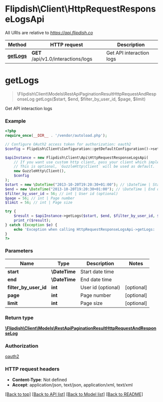 # Flipdish\Client\HttpRequestResponseLogsApi

All URIs are relative to *https://api.flipdish.co*

Method | HTTP request | Description
------------- | ------------- | -------------
[**getLogs**](HttpRequestResponseLogsApi.md#getLogs) | **GET** /api/v1.0/interactions/logs | Get API interaction logs


# **getLogs**
> \Flipdish\Client\Models\RestApiPaginationResultHttpRequestAndResponseLog getLogs($start, $end, $filter_by_user_id, $page, $limit)

Get API interaction logs

### Example
```php
<?php
require_once(__DIR__ . '/vendor/autoload.php');

// Configure OAuth2 access token for authorization: oauth2
$config = Flipdish\Client\Configuration::getDefaultConfiguration()->setAccessToken('YOUR_ACCESS_TOKEN');

$apiInstance = new Flipdish\Client\Api\HttpRequestResponseLogsApi(
    // If you want use custom http client, pass your client which implements `GuzzleHttp\ClientInterface`.
    // This is optional, `GuzzleHttp\Client` will be used as default.
    new GuzzleHttp\Client(),
    $config
);
$start = new \DateTime("2013-10-20T19:20:30+01:00"); // \DateTime | Start date time
$end = new \DateTime("2013-10-20T19:20:30+01:00"); // \DateTime | End date time
$filter_by_user_id = 56; // int | User id (optional)
$page = 56; // int | Page number
$limit = 56; // int | Page size

try {
    $result = $apiInstance->getLogs($start, $end, $filter_by_user_id, $page, $limit);
    print_r($result);
} catch (Exception $e) {
    echo 'Exception when calling HttpRequestResponseLogsApi->getLogs: ', $e->getMessage(), PHP_EOL;
}
?>
```

### Parameters

Name | Type | Description  | Notes
------------- | ------------- | ------------- | -------------
 **start** | **\DateTime**| Start date time |
 **end** | **\DateTime**| End date time |
 **filter_by_user_id** | **int**| User id (optional) | [optional]
 **page** | **int**| Page number | [optional]
 **limit** | **int**| Page size | [optional]

### Return type

[**\Flipdish\Client\Models\RestApiPaginationResultHttpRequestAndResponseLog**](../Model/RestApiPaginationResultHttpRequestAndResponseLog.md)

### Authorization

[oauth2](../../README.md#oauth2)

### HTTP request headers

 - **Content-Type**: Not defined
 - **Accept**: application/json, text/json, application/xml, text/xml

[[Back to top]](#) [[Back to API list]](../../README.md#documentation-for-api-endpoints) [[Back to Model list]](../../README.md#documentation-for-models) [[Back to README]](../../README.md)

